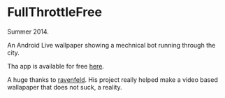 # FullThrottleFree
Summer 2014.

An Android Live wallpaper showing a mechnical bot running through the city.

Tha app is available for free [here](https://play.google.com/store/apps/details?id=com.bdcorps.fullthrottlefree&hl=en).

A huge thanks to [ravenfeld](https://github.com/ravenfeld/VideoLiveWallpaper). His project really helped make a video based wallapaper that does not suck, a reality.
